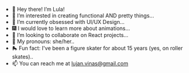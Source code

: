 - 👋 Hey there! I’m Lula!
- 👀 I’m interested in creating functional AND pretty things...
- 🎨 I’m currently obsessed with UI/UX Design...
- 🎆 I would love to learn more about animations...
- 💞️ I’m looking to collaborate on React projects...
- 🤗 My pronouns: she/her..
- 🛼 Fun fact: I've been a figure skater for about 15 years (yes, on roller skates)..
- 📫 You can reach me at lujan.vinas@gmail.com
